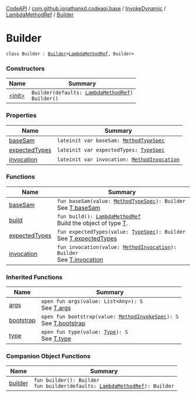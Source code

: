 [CodeAPI](../../../../index.md) / [com.github.jonathanxd.codeapi.base](../../../index.md) / [InvokeDynamic](../../index.md) / [LambdaMethodRef](../index.md) / [Builder](.)

# Builder

`class Builder : `[`Builder`](../../../-invoke-dynamic-base/-lambda-method-ref-base/-builder/index.md)`<`[`LambdaMethodRef`](../index.md)`, Builder>`

### Constructors

| Name | Summary |
|---|---|
| [&lt;init&gt;](-init-.md) | `Builder(defaults: `[`LambdaMethodRef`](../index.md)`)`<br>`Builder()` |

### Properties

| Name | Summary |
|---|---|
| [baseSam](base-sam.md) | `lateinit var baseSam: `[`MethodTypeSpec`](../../../../com.github.jonathanxd.codeapi.common/-method-type-spec/index.md) |
| [expectedTypes](expected-types.md) | `lateinit var expectedTypes: `[`TypeSpec`](../../../-type-spec/index.md) |
| [invocation](invocation.md) | `lateinit var invocation: `[`MethodInvocation`](../../../-method-invocation/index.md) |

### Functions

| Name | Summary |
|---|---|
| [baseSam](base-sam.md) | `fun baseSam(value: `[`MethodTypeSpec`](../../../../com.github.jonathanxd.codeapi.common/-method-type-spec/index.md)`): Builder`<br>See [T.baseSam](#) |
| [build](build.md) | `fun build(): `[`LambdaMethodRef`](../index.md)<br>Build the object of type [T](#). |
| [expectedTypes](expected-types.md) | `fun expectedTypes(value: `[`TypeSpec`](../../../-type-spec/index.md)`): Builder`<br>See [T.expectedTypes](#) |
| [invocation](invocation.md) | `fun invocation(value: `[`MethodInvocation`](../../../-method-invocation/index.md)`): Builder`<br>See [T.invocation](#) |

### Inherited Functions

| Name | Summary |
|---|---|
| [args](../../../-invoke-dynamic-base/-lambda-method-ref-base/-builder/args.md) | `open fun args(value: List<Any>): S`<br>See [T.args](../../../-invoke-dynamic-base/-lambda-method-ref-base/-builder/args.md) |
| [bootstrap](../../../-invoke-dynamic-base/-lambda-method-ref-base/-builder/bootstrap.md) | `open fun bootstrap(value: `[`MethodInvokeSpec`](../../../../com.github.jonathanxd.codeapi.common/-method-invoke-spec/index.md)`): S`<br>See [T.bootstrap](../../../-invoke-dynamic-base/-lambda-method-ref-base/-builder/bootstrap.md) |
| [type](../../../-invoke-dynamic-base/-lambda-method-ref-base/-builder/type.md) | `open fun type(value: `[`Type`](http://docs.oracle.com/javase/6/docs/api/java/lang/reflect/Type.html)`): S`<br>See [T.type](../../../-invoke-dynamic-base/-lambda-method-ref-base/-builder/type.md) |

### Companion Object Functions

| Name | Summary |
|---|---|
| [builder](builder.md) | `fun builder(): Builder`<br>`fun builder(defaults: `[`LambdaMethodRef`](../index.md)`): Builder` |
